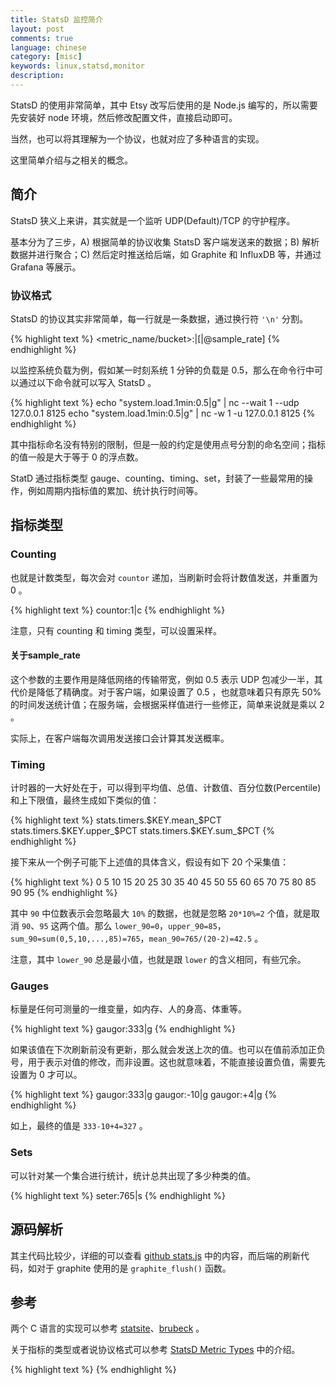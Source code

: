```yaml
---
title: StatsD 监控简介
layout: post
comments: true
language: chinese
category: [misc]
keywords: linux,statsd,monitor
description:
---
```


StatsD 的使用非常简单，其中 Etsy 改写后使用的是 Node.js 编写的，所以需要先安装好 node 环境，然后修改配置文件，直接启动即可。

当然，也可以将其理解为一个协议，也就对应了多种语言的实现。

这里简单介绍与之相关的概念。

<!-- more -->

## 简介

StatsD 狭义上来讲，其实就是一个监听 UDP(Default)/TCP 的守护程序。

基本分为了三步，A) 根据简单的协议收集 StatsD 客户端发送来的数据；B) 解析数据并进行聚合；C) 然后定时推送给后端，如 Graphite 和 InfluxDB 等，并通过 Grafana 等展示。

### 协议格式

StatsD 的协议其实非常简单，每一行就是一条数据，通过换行符 `'\n'` 分割。

{% highlight text %}
<metric_name/bucket>:<value>|<type>[|@sample_rate]
{% endhighlight %}

以监控系统负载为例，假如某一时刻系统 1 分钟的负载是 0.5，那么在命令行中可以通过以下命令就可以写入 StatsD 。

{% highlight text %}
echo "system.load.1min:0.5|g" | nc --wait 1 --udp 127.0.0.1 8125
echo "system.load.1min:0.5|g" | nc -w 1 -u 127.0.0.1 8125
{% endhighlight %}

其中指标命名没有特别的限制，但是一般的约定是使用点号分割的命名空间；指标的值一般是大于等于 0 的浮点数。

StatD 通过指标类型 gauge、counting、timing、set，封装了一些最常用的操作，例如周期内指标值的累加、统计执行时间等。

## 指标类型

### Counting

也就是计数类型，每次会对 `countor` 递加，当刷新时会将计数值发送，并重置为 0 。

{% highlight text %}
countor:1|c
{% endhighlight %}

注意，只有 counting 和 timing 类型，可以设置采样。

#### 关于sample_rate

这个参数的主要作用是降低网络的传输带宽，例如 0.5 表示 UDP 包减少一半，其代价是降低了精确度。对于客户端，如果设置了 0.5 ，也就意味着只有原先 50% 的时间发送统计值；在服务端，会根据采样值进行一些修正，简单来说就是乘以 2 。

实际上，在客户端每次调用发送接口会计算其发送概率。

### Timing

计时器的一大好处在于，可以得到平均值、总值、计数值、百分位数(Percentile)和上下限值，最终生成如下类似的值：

{% highlight text %}
stats.timers.$KEY.mean_$PCT
stats.timers.$KEY.upper_$PCT
stats.timers.$KEY.sum_$PCT
{% endhighlight %}

接下来从一个例子可能下上述值的具体含义，假设有如下 20 个采集值：

{% highlight text %}
0 5 10 15 20 25 30 35 40 45 50 55 60 65 70 75 80 85 90 95
{% endhighlight %}

其中 `90` 中位数表示会忽略最大 `10%` 的数据，也就是忽略 `20*10%=2` 个值，就是取消 `90`、`95` 这两个值。那么 `lower_90=0`，`upper_90=85`，`sum_90=sum(0,5,10,...,85)=765`，`mean_90=765/(20-2)=42.5` 。

注意，其中 `lower_90` 总是最小值，也就是跟 `lower` 的含义相同，有些冗余。

### Gauges

标量是任何可测量的一维变量，如内存、人的身高、体重等。

{% highlight text %}
gaugor:333|g
{% endhighlight %}

如果该值在下次刷新前没有更新，那么就会发送上次的值。也可以在值前添加正负号，用于表示对值的修改，而非设置。这也就意味着，不能直接设置负值，需要先设置为 0 才可以。

{% highlight text %}
gaugor:333|g
gaugor:-10|g
gaugor:+4|g
{% endhighlight %}

如上，最终的值是 `333-10+4=327` 。

### Sets

可以针对某一个集合进行统计，统计总共出现了多少种类的值。

{% highlight text %}
seter:765|s
{% endhighlight %}


## 源码解析

其主代码比较少，详细的可以查看 [github stats.js](https://github.com/etsy/statsd/blob/master/stats.js) 中的内容，而后端的刷新代码，如对于 graphite 使用的是 `graphite_flush()` 函数。


## 参考

两个 C 语言的实现可以参考 [statsite](https://github.com/statsite/statsite)、[brubeck](https://github.com/github/brubeck) 。

关于指标的类型或者说协议格式可以参考 [StatsD Metric Types](https://github.com/etsy/statsd/blob/master/docs/metric_types.md) 中的介绍。

<!--
https://blog.pkhamre.com/understanding-statsd-and-graphite/

https://github.com/statsite/statsite
https://github.com/github/brubeck
https://github.com/jbuchbinder/statsd-c


StatsD 的 APM 实现
https://docs.datadoghq.com/tracing/
Datadog StatsD 的消息格式
https://docs.datadoghq.com/developers/dogstatsd/


单行最大为 1024 字节，超过将会返回 `-ENOSPC(28)` 错误。
-->


{% highlight text %}
{% endhighlight %}
